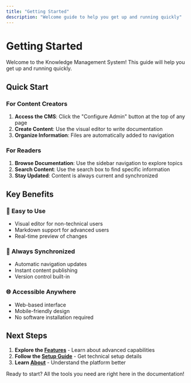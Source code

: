 ```yaml
---
title: "Getting Started"
description: "Welcome guide to help you get up and running quickly"
---
```


# Getting Started

Welcome to the Knowledge Management System! This guide will help you get up and running quickly.

## Quick Start

### For Content Creators
1. **Access the CMS**: Click the "Configure Admin" button at the top of any page
2. **Create Content**: Use the visual editor to write documentation
3. **Organize Information**: Files are automatically added to navigation

### For Readers
1. **Browse Documentation**: Use the sidebar navigation to explore topics
2. **Search Content**: Use the search box to find specific information
3. **Stay Updated**: Content is always current and synchronized

## Key Benefits

### 🚀 **Easy to Use**
- Visual editor for non-technical users
- Markdown support for advanced users
- Real-time preview of changes

### 🔄 **Always Synchronized**
- Automatic navigation updates
- Instant content publishing
- Version control built-in

### 🌐 **Accessible Anywhere**
- Web-based interface
- Mobile-friendly design
- No software installation required

## Next Steps

1. **Explore the [Features](features.md)** - Learn about advanced capabilities
2. **Follow the [Setup Guide](setup.md)** - Get technical setup details
3. **Learn [About](about.md)** - Understand the platform better

Ready to start? All the tools you need are right here in the documentation!
